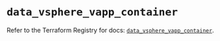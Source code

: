 # `data_vsphere_vapp_container`

Refer to the Terraform Registry for docs: [`data_vsphere_vapp_container`](https://registry.terraform.io/providers/hashicorp/vsphere/2.8.2/docs/data-sources/vapp_container).

